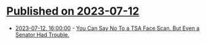 # [Published on 2023-07-12](index.md)

* [2023-07-12, 16:00:00](https://yro.slashdot.org/story/23/07/12/1255256/you-can-say-no-to-a-tsa-face-scan-but-even-a-senator-had-trouble?utm_source=rss1.0mainlinkanon&utm_medium=feed) - [You Can Say No To a TSA Face Scan. But Even a Senator Had Trouble.](https://yro.slashdot.org/story/23/07/12/1255256/you-can-say-no-to-a-tsa-face-scan-but-even-a-senator-had-trouble?utm_source=rss1.0mainlinkanon&utm_medium=feed)
